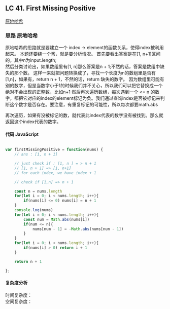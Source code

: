 ## LC 41. First Missing Positive
 [原地哈希](#思路-原地哈希)
### 思路 原地哈希
原地哈希的思路就是要建立一个 index -> element的函数关系，使得index被利用起来。
本题还要绕一个弯，就是要分析情况。
首先要看出答案是在[1, n+1]区间的，其中n为input.length;  
然后分类讨论出，如果数组里有[1, n]那么答案是n + 1;不然的话，答案是数组中缺失的那个数。
这样一来就把问题转换成了，寻找一个长度为n的数组里是否有[1,n]，如果有，return n + 1，不然的话，return 缺失的数字。
因为数组里可能有别的数字，但是当数字小于1的时候我们并不关心，所以我们可以把它替换成一个绝对不会出现的正整数，比如n+1
然后再次遍历数组，每次遇到一个 <= n 的数字，都把它对应的index的element标记为负。我们通过查询index是否被标记来判断这个数字是否存在。要注意，有重复标记的可能性，所以每次都要math.abs 

再次遍历，如果有没被标记的数，就代表此index代表的数字没有被找到。那么就返回这个index代表的数字。
#### 代码 JavaScript

```JavaScript

var firstMissingPositive = function(nums) {
    // ans : [1, n + 1]

    // just check if : [1, n ] = > n + 1
    // [1, n + 1] => [1, n+1]
    // for each index, we have index + 1

    // check if [1,n] => n + 1

    const n = nums.length 
    for(let i = 0; i < nums.length; i++){
        if(nums[i] <= 0) nums[i] = n + 1
    }
    console.log(nums)
    for(let i = 0; i < nums.length; i++){
        const num = Math.abs(nums[i])
        if(num <= n){
            nums[num - 1] = -Math.abs(nums[num - 1])
        }
    }
    for(let i = 0; i < nums.length; i++){
        if(nums[i] > 0) return i + 1
    }

    return n + 1

};  
```

#### 复杂度分析
时间复杂度： </br>
空间复杂度：